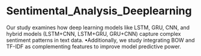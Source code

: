 # Sentimental_Analysis_Deeplearning
Our study examines how deep learning models like LSTM, GRU, CNN, and hybrid models (LSTM+CNN, LSTM+GRU, GRU+CNN) capture complex sentiment patterns in text data. •Additionally, we study integrating BOW and TF-IDF as complementing features to improve model predictive power.
